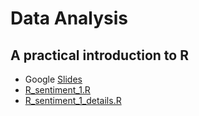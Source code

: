 # Data Analysis 
## A practical introduction to R

* Google [Slides](https://docs.google.com/presentation/d/10dcCAD36A06n9_nsBleYYuECN88nDYbL5tjQodjmJOs/edit?usp=sharing)
* [R_sentiment_1.R](R_sentiment_1.R)
* [R_sentiment_1_details.R](R_sentiment_1_details.R)
